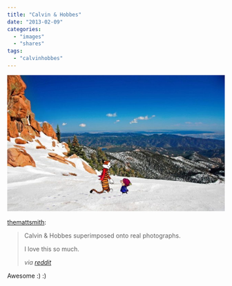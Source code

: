 ```yaml
---
title: "Calvin & Hobbes"
date: "2013-02-09"
categories: 
  - "images"
  - "shares"
tags: 
  - "calvinhobbes"
---
```


![](images/tumblr_mhwvt88tmC1qz8yuno3_640.jpg)

[themattsmith](http://themattsmith.tumblr.com/post/42589765704/calvin-hobbes-superimposed-onto-real):

> Calvin & Hobbes superimposed onto real photographs.
> 
> I love this so much.
> 
> _via [reddit](http://www.reddit.com/r/calvinandhobbes/comments/14571g/so_i_made_some_calvin_hobbes_walls/)_

Awesome :) :)
